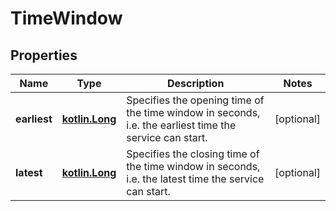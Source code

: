 # TimeWindow

## Properties
Name | Type | Description | Notes
------------ | ------------- | ------------- | -------------
**earliest** | [**kotlin.Long**](.md) | Specifies the opening time of the time window in seconds, i.e. the earliest time the service can start. |  [optional]
**latest** | [**kotlin.Long**](.md) | Specifies the closing time of the time window in seconds, i.e. the latest time the service can start. |  [optional]
